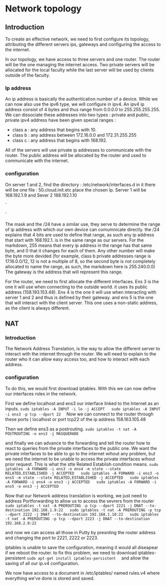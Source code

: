 # Network topology

## Introduction

To create an effective network, we need to first configure its topology, attributing the different servers ips, gateways and configuring the access to the internet.

In our topology, we have access to three servers and one router. The router will be the one managing the internet access. Two private servers will be allocated for the local faculty while the last server will be used by clients outside of the faculty.

### Ip address

An ip address is basically the authentication number of a device. While we can now also use the ipv6 type, we will configure in ipv4.
An ipv4 ip address consist of 4 bytes and thus range from 0.0.0.0 to 255.255.255.255.
We can dissociate these addresses into two types : private and public, private ipv4 address have been given special ranges :

-   class a : any address that begins with 10.
-   class b : any address between 172.16.0.0 and 172.31.255.255
-   class c : any address that begins with 168.192.

All of the servers will use private ip addresses to communicate with the router. The public address will be allocated by the router and used to communicate with the internet.

### configuration

On server 1 and 2, find the directory : /etc/network/interfaces.d
in it there will be one file : 50.cloud.init.etc
place the chosen Ip.
Server 1 will be 168.192.1.9 and Sever 2 168.192.1.10

`

`

The mask and the /24 have a similar use, they serve to determine the range of ip address with which our own device can comumnicate directly. the /24 explains that 4 bits are used to define that range, as such any ip address that start with 168.192.1. is in the same range as our servers. For the markdown, 255 means that every ip address in the range has that same byte, and 0 that it changes for each of them. Any other number will make the byte more devided (for example, class b private addresses range is 17.16.0.0/12, 12 is not a multiple of 8, so the second byte is not completely allocated to name the range, as such, the markdown here is 255.240.0.0)
The gateway is the address that will represent this range.

For the router, we need to first allocate the different interfaces. Ens 3 is the one it will use when connecting to the outside world. it uses its public address (158.193.153.48). Ens 4 is the one it will use when interacting with server 1 and 2 and thus is defined by their gateway. and ens 5 is the one that will interact with the client server. This one uses a non-static address, as the client is always different.

## NAT

### Introduction

The Network Address Translation, is the way to allow the different server to interact with the internet through the router. We will need to explain to the router who it can allow easy access too, and how to interact with each address.

### configuration

To do this, we would first download iptables.
With this we can now define our interfaces roles in the network.

First we define localhost and ens3 our interface linked to the Internet as an inputs.
`sudo iptables -A INPUT -i lo -j ACCEPT  
sudo iptables -A INPUT -i ens3 -p tcp --dport 22  `
Now we can connect to the router through these ports ( localhost or port tcp22 of the ip address 158.163.105.48

Then we define ens3 as a postrouting.
`sudo iptables -t nat -A POSTROUTING -o ens3 -j MASQUERADE  `

and finally we can advance to the forwarding and tell the router how to react to queries from the private interfaces to the public one.
We want the private interfaces to be able to go to the internet wihout any problem, but we need the internet to be unable to access the private interfaces wihout prior request. This is what the stte Related Establish condition means.
`sudo iptables -A FORWARD -i ens3 -o ens4 -m state --state RELATED,ESTABLISHED -j ACCEPTED  
sudo iptables -A FORWARD -i ens3 -o ens5 -m state --state RELATED,ESTABLISHED -j ACCEPTED  
sudo iptables -A FORWARD -i ens4 -o ens3 -j ACCEPTED  
sudo iptables -A FORWARD -i ens5 -o ens3 -j ACCEPTED  `

Now that our Network address translation is working, we just need to address Portforwarding to allow us to access the sevrers from the router
`sudo iptables -t nat -A PREROUTING -p tcp --dport 2221 -j DNAT --to-destination 192.168.1.9:22  
sudo iptables -t nat -A PREROUTING -p tcp --dport 2222 -j DNAT --to-destination 192.168.1.10:22  
sudo iptables -t nat -A PREROUTING -p tcp --dport 2223 -j DNAT --to-destination 192.168.2.8:22  `

and now we can access all those in Putty by presnting the router address and changing the port to 2221, 2222 or 2223.


iptables is unable to save the configuration, meaning it would all diseapear if we reboot the router. to fix this problem, we need to download iptables-persistent
`sudo apt-get install iptables-persistent  ` and allow the saving of all our ip.v4 configuration.

We now have access to a document in /etc/iptables/ named rules.v4 where everything we've done is stored and saved.
